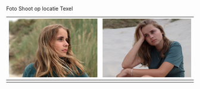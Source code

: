 Foto Shoot op locatie  Texel



| ![](assets/20250331_142425_fotomodel1.jpg) | ![](assets/20250331_142859_fotomodel2.jpg) |
| -------------------------------------------- | -------------------------------------------- |
|                                            |                                            |
